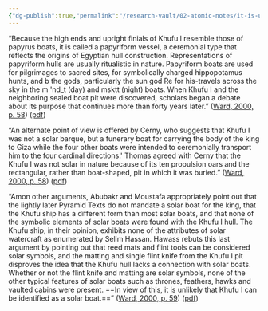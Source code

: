 ```yaml
---
{"dg-publish":true,"permalink":"/research-vault/02-atomic-notes/it-is-unlikely-that-the-khufu-ship-was-a-solar-boat/"}
---
```


“Because the high ends and upright finials of Khufu l resemble those of papyrus boats, it is called a papyriform vessel, a ceremonial type that reflects the origins of Egyptian hull construction. Representations of papyriform hulls are usually ritualistic in nature. Papyriform boats are used for pilgrimages to sacred sites, for symbolically charged hippopotamus hunts, and b the gods, particularly the sun god Re for his-travels across the sky in the m 'nd_t (day) and msktt (night) boats. When Khufu I and the neighboring sealed boat pit were discovered, scholars began a debate about its purpose that continues more than forty years later.” ([Ward, 2000, p. 58](zotero://select/library/items/Z98WYCE6)) ([pdf](zotero://open-pdf/library/items/UD954MWU?page=66&annotation=H2ACVC2T))

“An alternate point of view is offered by Cerny, who suggests that Khufu I was not a solar barque, but a funerary boat for carrying the body of the king to Giza while the four other boats were intended to ceremonially transport him to the four cardinal directions.' Thomas agreed with Cerny that the Khufu I was not solar in nature because of its ten propulsion oars and the rectangular, rather than boat-shaped, pit in which it was buried.” ([Ward, 2000, p. 58](zotero://select/library/items/Z98WYCE6)) ([pdf](zotero://open-pdf/library/items/UD954MWU?page=66&annotation=WEBC3SC2))

“Amon other arguments, Abubakr and Moustafa appropriately point out that the lightly later Pyramid Texts do not mandate a solar boat for the king, that the Khufu ship has a different form than most solar boats, and that none of the symbolic elements of solar boats were found with the Khufu I hull. The Khufu ship, in their opinion, exhibits none of the attributes of solar watercraft as enumerated by Selim Hassan. Hawass rebuts this last argument by pointing out that reed mats and flint tools can be considered solar symbols, and the matting and single flint knife from the Khufu I pit disproves the idea that the Khufu hull lacks a connection with solar boats. Whether or not the flint knife and matting are solar symbols, none of the other typical features of solar boats such as thrones, feathers, hawks and vaulted cabins were present. ==In view of this, it is unlikely that Khufu I can be identified as a solar boat.==” ([Ward, 2000, p. 59](zotero://select/library/items/Z98WYCE6)) ([pdf](zotero://open-pdf/library/items/UD954MWU?page=67&annotation=ENI7Y5U7))